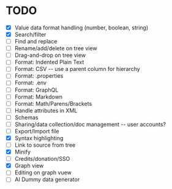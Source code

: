 # TODO

- [x] Value data format handling (number, boolean, string)
- [x] Search/filter
- [ ] Find and replace
- [ ] Rename/add/delete on tree view
- [ ] Drag-and-drop on tree view
- [ ] Format: Indented Plain Text
- [ ] Format: CSV -- use a parent column for hierarchy
- [ ] Format: .properties
- [ ] Format: .env
- [ ] Format: GraphQL
- [ ] Format: Markdown
- [ ] Format: Math/Parens/Brackets
- [ ] Handle attributes in XML
- [ ] Schemas
- [ ] Sharing/data collection/doc management -- user accounts?
- [ ] Export/Import file
- [x] Syntax highlighting
- [ ] Link to source from tree
- [x] Minify
- [ ] Credits/donation/SSO
- [x] Graph view
- [ ] Editing on graph vuew
- [ ] AI Dummy data generator